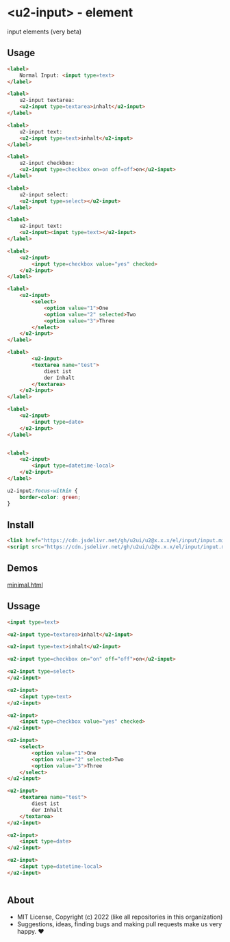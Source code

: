 # &lt;u2-input&gt; - element
input elements (very beta)

## Usage

```html
<label>
    Normal Input: <input type=text>
</label>

<label>
    u2-input textarea:
    <u2-input type=textarea>inhalt</u2-input>
</label>

<label>
    u2-input text:
    <u2-input type=text>inhalt</u2-input>
</label>

<label>
    u2-input checkbox:
    <u2-input type=checkbox on=on off=off>on</u2-input>
</label>

<label>
    u2-input select:
    <u2-input type=select></u2-input>
</label>

<label>
    u2-input text:
    <u2-input><input type=text></u2-input>
</label>

<label>
    <u2-input>
        <input type=checkbox value="yes" checked>
    </u2-input>
</label>

<label>
    <u2-input>
        <select>
            <option value="1">One
            <option value="2" selected>Two
            <option value="3">Three
        </select>
    </u2-input>
</label>

<label>
        <u2-input>
        <textarea name="test">
            diest ist
            der Inhalt
        </textarea>
    </u2-input>
</label>

<label>
    <u2-input>
        <input type=date>
    </u2-input>
</label>


<label>
    <u2-input>
        <input type=datetime-local>
    </u2-input>
</label>
```

```css
u2-input:focus-within {
    border-color: green;
}
```

## Install

```html
<link href="https://cdn.jsdelivr.net/gh/u2ui/u2@x.x.x/el/input/input.min.css" rel=stylesheet>
<script src="https://cdn.jsdelivr.net/gh/u2ui/u2@x.x.x/el/input/input.min.js" type=module async></script>
```

## Demos

[minimal.html](http://gcdn.li/u2ui/u2@main/el/input/tests/minimal.html)  

## Ussage

```html
<input type=text>

<u2-input type=textarea>inhalt</u2-input>

<u2-input type=text>inhalt</u2-input>

<u2-input type=checkbox on="on" off="off">on</u2-input>

<u2-input type=select>
</u2-input>

<u2-input>
    <input type=text>
</u2-input>

<u2-input>
    <input type=checkbox value="yes" checked>
</u2-input>

<u2-input>
    <select>
        <option value="1">One
        <option value="2" selected>Two
        <option value="3">Three
    </select>
</u2-input>

<u2-input>
    <textarea name="test">
        diest ist
        der Inhalt
    </textarea>
</u2-input>

<u2-input>
    <input type=date>
</u2-input>

<u2-input>
    <input type=datetime-local>
</u2-input>
```

```css

```

## About

- MIT License, Copyright (c) 2022 <u2> (like all repositories in this organization) <br>
- Suggestions, ideas, finding bugs and making pull requests make us very happy. ♥

